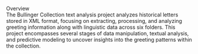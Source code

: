 Overview \
The Bullinger Collection text analysis project analyzes historical letters stored in XML format, focusing on extracting, processing, and analyzing greeting information along with linguistic data across six folders. This project encompasses several stages of data manipulation, textual analysis, and predictive modeling to uncover insights into the greeting patterns within the collection.
